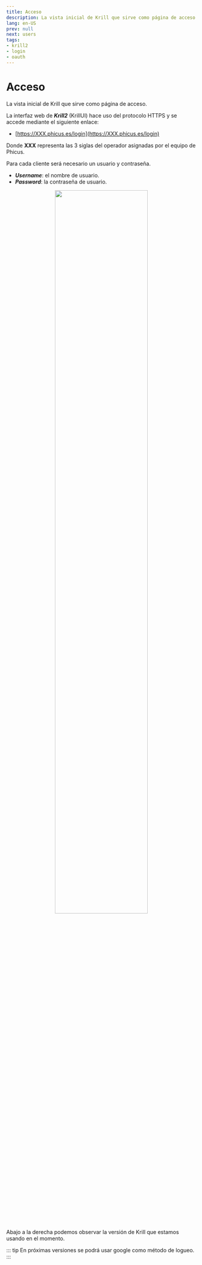 ```yaml
---
title: Acceso
description: La vista inicial de Krill que sirve como página de acceso.
lang: en-US
prev: null
next: users
tags:
- krill2
- login
- oauth
---
```

# Acceso

La vista inicial de Krill que sirve como página de acceso.

La interfaz web de ***Krill2*** (KrillUI) hace uso del protocolo HTTPS y se accede mediante el siguiente enlace:
- [https://XXX.phicus.es/login](https://XXX.phicus.es/login)

Donde **XXX** representa las 3 siglas del operador asignadas por el equipo de Phicus.

Para cada cliente será necesario un usuario y contraseña.

- ***Username***: el nombre de usuario.
- ***Password***: la contraseña de usuario.

<p align="center"><img src="@images/krill2/main/0001.png" max-width=30% width=70%;></p>

Abajo a la derecha podemos observar la versión de Krill que estamos usando en el momento.

::: tip
En próximas versiones se podrá usar google como método de logueo.
:::

